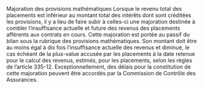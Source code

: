 Majoration des provisions mathématiques
Lorsque le revenu total des placements est inférieur au montant total des intérêts dont sont créditées les provisions, il y a lieu de faire subir à celles-ci une majoration destinée à combler l’insuffisance actuelle et future des revenus des placements afférents aux contrats en cours.
Cette majoration est portée au passif du bilan sous la rubrique des provisions mathématiques.
Son montant doit être au moins égal à dix fois l’insuffisance actuelle des revenus et diminué, le cas échéant de la plus-value accusée par les placements à la date retenue pour le calcul des revenus, estimés, pour les placements, selon les règles de l’article 335-12.
Exceptionnellement, des délais pour la constitution de cette majoration peuvent être accordés par la Commission de Contrôle des Assurances.